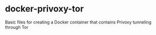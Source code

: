 # docker-privoxy-tor
Basic files for creating a Docker container that contains Privoxy tunneling through Tor

